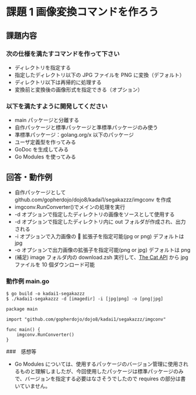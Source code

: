 # 課題 1 画像変換コマンドを作ろう

## 課題内容

### 次の仕様を満たすコマンドを作って下さい

- ディレクトリを指定する
- 指定したディレクトリ以下の JPG ファイルを PNG に変換（デフォルト）
- ディレクトリ以下は再帰的に処理する
- 変換前と変換後の画像形式を指定できる（オプション）

### 以下を満たすように開発してください

- main パッケージと分離する
- 自作パッケージと標準パッケージと準標準パッケージのみ使う
- 準標準パッケージ：golang.org/x 以下のパッケージ
- ユーザ定義型を作ってみる
- GoDoc を生成してみる
- Go Modules を使ってみる

## 回答・動作例

- 自作パッケージとして　 github.com/gopherdojo/dojo8/kadai1/segakazzz/imgconv を作成
- imgconv.RunConverter()でメインの処理を実行
- -d オプションで指定したディレクトリの画像をソースとして使用する
- -d オプションで指定したディレクトリ内に out フォルダが作成され、出力される
- -i オプションで入力画像の  拡張子を指定可能(jpg or png) デフォルトは jpg
- -o オプションで出力画像の拡張子を指定可能(png or jpg) デフォルトは png
- (補足) image フォルダ内の download.zsh 実行して、[The Cat API](https://thecatapi.com/) から jpg ファイルを 10 個ダウンロード可能

### 動作例 main.go

```
$ go build -o kadai1-segakazzz
$ ./kadai1-segakazzz -d [imagedir] -i [jpg|png] -o [png|jpg]
```

```
package main

import "github.com/gopherdojo/dojo8/kadai1/segakazzz/imgconv"

func main() {
    imgconv.RunConverter()
}

```

###　感想等

- Go Modules については、使用するパッケージのバージョン管理に使用されるものと理解しましたが、今回使用したパッケージは標準パッケージのみで、バージョンを指定する必要はなさそうでしたので requires の部分は書いていません。
